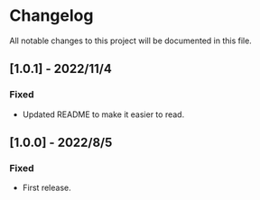 # Changelog
All notable changes to this project will be documented in this file.

## [1.0.1] - 2022/11/4
### Fixed
- Updated README to make it easier to read.

## [1.0.0] - 2022/8/5
### Fixed
- First release.